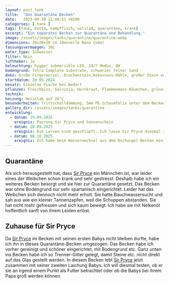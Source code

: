 ```yaml
---
layout: post_tank
title:  "Das Quarantäne Becken"
date:   2025-09-30 11:06:51 +0200
categories: [ tank ]
tags: [tank, betta, kampffisch, walstad, quarantäne, krank]
excerpt: "Ein separates Becken zur Quarantäne und Behandlung."
image: /assets/images/tanks/quarantine/quarantine.webp
dimensions: 20x20x20 cm (Dennerle Nano Cube)
fassungsvermoegen: 30L
water_type: Süßwasser
filter: Nein
luftheber: Ja
beleuchtung: hygger submersible LED, 24/7 Modus, 8W
bodengrund: Tetra Complete Substrate, schwarzer feiner Sand
deko: Große Fingerwurzel, Drachenstein,Kokosnuss-Höhle, großer Stein von einer Wanderung ;-)
startdatum: 20.05.2024
besatz: Einzelne Fische bei Bedarf
pflanzen: Froschbiss, Salvinia, Hornkraut, Flammenmoos-Bäumchen, grüner Wucher, Lichtwachser
technik: 
heizung: Heizstab auf 26°C
besonderheiten: Trittschalldämmung, 5mm PE-Schaumfolie unter dem Becken, Trenner-Gitter unter Bodengrund
gallery_dir: /assets/images/tanks/quarantine
entwicklung:
  - datum: 19.09.2025
    ereignis: Paarung Sir Pryce und Sonnenschein
  - datum: 20.09.2025
    ereignis: Die Larven sind geschlüpft. Ich lasse Sir Pryce diesmal im Becken. Entweder die Babys überleben oder nicht.
  - datum: 08.10.2025
    ereignis: Ich habe beim Wasserwechsel aus dem Dschungel-Becken einige Garnelen abgesaugt. Die habe ich aus dem Dreckwasser rausgefischt und hier eingesetzt. Mal sehen, ob Sir Pryce sie am Leben lässt, er ist schon sehr beschützend seinen Jungen gegenüber. Aber das Becken könnte dringend ein paar Algenvernichter gebrauchen...
---
```



## Quarantäne
Als sich herausgestellt hat, dass [Sir Pryce](/fish/2025/09/30/fish_sir_pryce.html) ein Männchen ist, war leider eines der Weibchen schon krank und sehr gestresst.
Deshalb habe ich ein weiteres Becken besorgt und sie hier zur Quarantäne gesetzt. Das Becken war ohne Bodengrund nur sehr spartanisch eingerichtet. Leider hat das Weibchen sich dennoch nicht mehr erholt. Sie hatte Bauchwassersucht und sah aus wie ein kleiner Tannenzapfen, weil die Schuppen abstanden. Sie hat nicht mehr gefressen und sich kaum bewegt. Ich habe sie mit Nelkenöl hoffentlich sanft von ihrem Leiden erlöst.

## Zuhause für Sir Pryce 
Da [Sir Pryce](/fish/2025/09/30/fish_sir_pryce.html) im Becken mit seinen ersten Babys nicht bleiben durfte, habe ich ihn in dieses Quarantäne-Becken umgezogen. Das Becken habe ich vorher gereinigt und schöner eingerichtet, mit Bodengrund etc.
Ganz unten ins Becken habe ich so Trenner-Gitter gelegt, damit Steine etc. nicht direkt auf das Glas gestellt werden.
In diesem Becken lebt [Sir Pryce](/fish/2025/09/30/fish_sir_pryce.html) jetzt zusammen mit seiner zweiten Laichung Babys. Ich will diesmal testen, ob er sie an irgend einem Punkt als Futter betrachtet oder ob die Babys bei ihrem Papa groß werden können.

